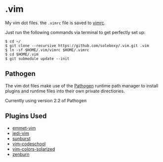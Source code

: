 .vim
====

My vim dot files. the `.vimrc` file is saved to [vimrc](https://github.com/jfrazelle/.vim/blob/master/vimrc).

Just run the following commands via terminal to get perfectly set up:

```console
$ cd ~/
$ git clone --recursive https://github.com/soleboxy/.vim.git .vim
$ ln -sf $HOME/.vim/vimrc $HOME/.vimrc
$ cd $HOME/.vim
$ git submodule update --init
```

## Pathogen
The vim dot files make use of the [Pathogen](https://github.com/tpope/vim-pathogen) runtime path manager to install plugins and runtime files into their own private directiories.

Currently using version 2.2 of Pathogen

## Plugins Used
* [emmet-vim](https://github.com/mattn/emmet-vim.git)
* [jedi-vim](https://github.com/davidhalter/jedi-vim.git)
* [sunburst](https://github.com/sickill/vim-sunburst.git)
* [vim-codeschool](https://github.com/akmassey/vim-codeschool.git)
* [vim-colors-solarized](https://github.com/altercation/vim-colors-solarized.git)
* [zenburn](https://github.com/jnurmine/Zenburn.git)
